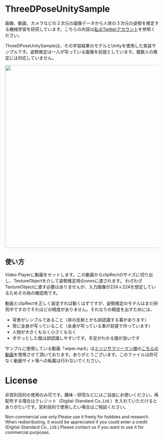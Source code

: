 # ThreeDPoseUnitySample

画像、動画、カメラなどの２次元の画像データから人体の３次元の姿勢を推定する機械学習を研究しています。こちらの内容は[私のTwitterアカウント](https://twitter.com/yukihiko_a)を参照ください。

ThreeDPoseUnitySampleは、その学習結果のモデルとUnityを使用した実装サンプルです。姿勢推定は一人が写っている画像を前提としています。複数人の推定には対応していません。

 <img src='https://github.com/yukihiko/ThreeDPoseUnitySample/blob/master/samplemv.gif' width=600/>

## 使い方
Video Playerに動画をセットします。この動画からclipRectのサイズに切り出し、TextureObjectを介して姿勢推定用のonnxに渡されます。
わざわざTextureObjectに渡す必要はありませんが、入力画像が224ｘ224を想定しているためその為の確認用です。

動画とclipRectを正しく設定すれば動くはずですが、姿勢推定のモデルはまだ研究中ですのでそれほどの精度がありません。それなりの精度を出すためには、
- 背景がシンプルであること（床の反射とかも誤認識する事があります）
- 常に全身が写っていること（全身が写っている事が前提で作っています）
- 人物が大きくもなく小さくもなく
- ダボっとした服は誤認識しやすいです。手足がわかる服が良いです


サンプルに使用している動画「wiper.mp4」は[ミソジサラリーマン様](https://www.youtube.com/user/tanahiro814)の[こちらの動画](https://www.youtube.com/watch?v=C9VtSRiEM7s)を使用させて頂いております。ありがとうございます。このファイルは許可なく動画サイト等への転載は行わないでください。


# License
非営利目的の使用のみ可です。趣味・研究などにはご自由にお使いください。再配布する場合はクレジット（Digital-Standard Co.,Ltd.）を入れていただけるとありがたいです。営利目的で使用したい場合はご相談ください。

Non-commercial use only.Please use it freely for hobbies and research. When redistributing, it would be appreciated if you could enter a credit (Digital-Standard Co., Ltd.).Please contact us if you want to use it for commercial purposes.

